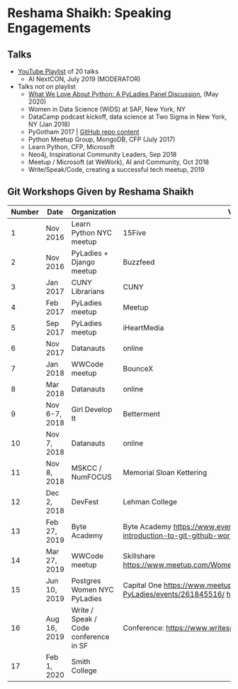 # Reshama Shaikh: Speaking Engagements

## Talks
- [YouTube Playlist](https://www.youtube.com/playlist?list=PLBKcU7Ik-ir84cthbsQ_zU72sG-zUnEQn) of 20 talks
  - AI NextCON, July 2019 (MODERATOR)
- Talks not on playlist
  - [What We Love About Python: A PyLadies Panel Discussion](https://www.meetup.com/Seattle-PyLadies/events/270466637/), (May 2020)  
  - Women in Data Science (WiDS) at SAP, New York, NY  
  - DataCamp podcast kickoff, data science at Two Sigma in New York, NY (Jan 2018)  
  - PyGotham 2017  | [GitHub repo content](https://github.com/reshamas/pygotham-2016) 
  - Python Meetup Group, MongoDB, CFP  (July 2017)
  - Learn Python, CFP, Microsoft
  - Neo4j, Inspirational Community Leaders, Sep 2018
  - Meetup / Microsoft (at WeWork), AI and Community, Oct 2018
  - Write/Speak/Code, creating a successful tech meetup, 2019


## Git Workshops Given by Reshama Shaikh

| Number | Date          | Organization                          | Venue                                                                                                                |
|--------|---------------|---------------------------------------|----------------------------------------------------------------------------------------------------------------------|
| 1      | Nov 2016      | Learn Python NYC meetup               | 15Five                                                                                                               |
| 2      | Nov 2016      | PyLadies + Django meetup              | Buzzfeed                                                                                                             |
| 3      | Jan 2017      | CUNY Librarians                       | CUNY                                                                                                                 |
| 4      | Feb 2017      | PyLadies meetup                       | Meetup                                                                                                               |
| 5      | Sep 2017      | PyLadies meetup                       | iHeartMedia                                                                                                          |
| 6      | Nov 2017      | Datanauts                             | online                                                                                                               |
| 7      | Jan 2018      | WWCode meetup                         | BounceX                                                                                                              |
| 8      | Mar 2018      | Datanauts                             | online                                                                                                               |
| 9      | Nov 6-7, 2018 | Girl Develop It                       | Betterment                                                                    |
| 10     | Nov 7, 2018   | Datanauts                             | online                                                                        |
| 11     | Nov 8, 2018   | MSKCC / NumFOCUS                      | Memorial Sloan Kettering                                                      |
| 12     | Dec 2, 2018   | DevFest                               | Lehman College                                                                |
| 13     | Feb 27, 2019  | Byte Academy                   | Byte Academy https://www.eventbrite.com/e/getting-git-introduction-to-git-github-workshop-tickets-54662015560 |
| 14     | Mar 27, 2019  | WWCode meetup                         | Skillshare https://www.meetup.com/WomenWhoCodeNYC/events/258939123/           |
| 15     | Jun 10, 2019  | Postgres Women  NYC PyLadies          | Capital One https://www.meetup.com/NYC-PyLadies/events/261845516/ http://meetu.ps/e/GPbHk/1wpWZ/a    |
| 16     | Aug 16, 2019  | Write / Speak / Code conference in SF | Conference: https://www.writespeakcode.com/2019/program         |
| 17     | Feb 1, 2020   | Smith College                  |                                                                        |
